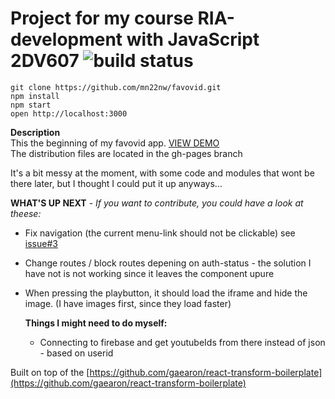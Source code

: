 # Project for my course RIA-development with JavaScript  2DV607 ![build status](https://travis-ci.org/mn22nw/favovid.svg)

```
git clone https://github.com/mn22nw/favovid.git
npm install
npm start
open http://localhost:3000
```
**Description**  
This the beginning of my favovid app.   [VIEW DEMO](http://mn22nw.github.io/favovid/)     
The distribution files are located in the gh-pages branch 


It's a bit messy at the moment, with some code and modules that wont be there later, but I thought I could put it up anyways...

**WHAT'S UP NEXT**  -  *If you want to contribute, you could have a look at theese:*   

* Fix navigation (the current menu-link should not be clickable) see [issue#3](https://github.com/mn22nw/favovid/issues/3)
* Change routes / block routes depening on auth-status - the solution I have not is not working since it leaves the component upure
* When pressing the playbutton, it should load the iframe and hide the image. (I have images first, since they load faster)

    **Things I might need to do myself:**
    * Connecting to firebase and get youtubeIds from there instead of json - based on userid


Built on top of the [https://github.com/gaearon/react-transform-boilerplate](https://github.com/gaearon/react-transform-boilerplate)
